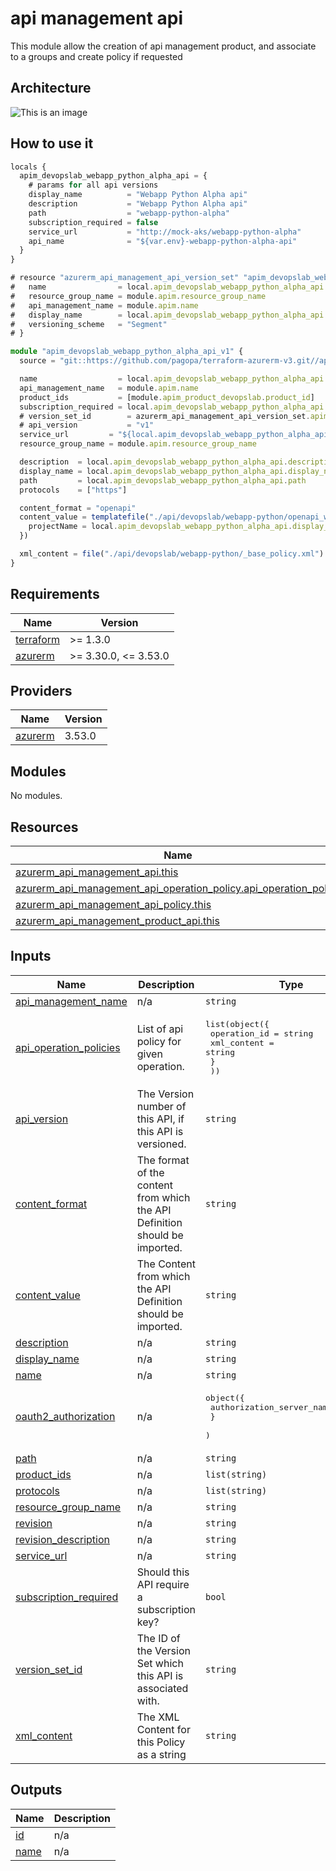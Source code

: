 # api management api

This module allow the creation of api management product, and associate to a groups and create policy if requested

## Architecture

![This is an image](./docs/module-arch.drawio.png)

## How to use it

```ts
locals {
  apim_devopslab_webapp_python_alpha_api = {
    # params for all api versions
    display_name          = "Webapp Python Alpha api"
    description           = "Webapp Python Alpha api"
    path                  = "webapp-python-alpha"
    subscription_required = false
    service_url           = "http://mock-aks/webapp-python-alpha"
    api_name              = "${var.env}-webapp-python-alpha-api"
  }
}

# resource "azurerm_api_management_api_version_set" "apim_devopslab_webapp_python_alpha_api" {
#   name                = local.apim_devopslab_webapp_python_alpha_api.api_name
#   resource_group_name = module.apim.resource_group_name
#   api_management_name = module.apim.name
#   display_name        = local.apim_devopslab_webapp_python_alpha_api.display_name
#   versioning_scheme   = "Segment"
# }

module "apim_devopslab_webapp_python_alpha_api_v1" {
  source = "git::https://github.com/pagopa/terraform-azurerm-v3.git//api_management_api?ref=v3.11.0"

  name                  = local.apim_devopslab_webapp_python_alpha_api.api_name
  api_management_name   = module.apim.name
  product_ids           = [module.apim_product_devopslab.product_id]
  subscription_required = local.apim_devopslab_webapp_python_alpha_api.subscription_required
  # version_set_id        = azurerm_api_management_api_version_set.apim_devopslab_webapp_python_alpha_api.id
  # api_version           = "v1"
  service_url         = "${local.apim_devopslab_webapp_python_alpha_api.service_url}/"
  resource_group_name = module.apim.resource_group_name

  description  = local.apim_devopslab_webapp_python_alpha_api.description
  display_name = local.apim_devopslab_webapp_python_alpha_api.display_name
  path         = local.apim_devopslab_webapp_python_alpha_api.path
  protocols    = ["https"]

  content_format = "openapi"
  content_value = templatefile("./api/devopslab/webapp-python/openapi_webapp_python.json.tftpl", {
    projectName = local.apim_devopslab_webapp_python_alpha_api.display_name
  })

  xml_content = file("./api/devopslab/webapp-python/_base_policy.xml")
}

```

<!-- markdownlint-disable -->
<!-- BEGINNING OF PRE-COMMIT-TERRAFORM DOCS HOOK -->
## Requirements

| Name | Version |
|------|---------|
| <a name="requirement_terraform"></a> [terraform](#requirement\_terraform) | >= 1.3.0 |
| <a name="requirement_azurerm"></a> [azurerm](#requirement\_azurerm) | >= 3.30.0, <= 3.53.0 |

## Providers

| Name | Version |
|------|---------|
| <a name="provider_azurerm"></a> [azurerm](#provider\_azurerm) | 3.53.0 |

## Modules

No modules.

## Resources

| Name | Type |
|------|------|
| [azurerm_api_management_api.this](https://registry.terraform.io/providers/hashicorp/azurerm/latest/docs/resources/api_management_api) | resource |
| [azurerm_api_management_api_operation_policy.api_operation_policy](https://registry.terraform.io/providers/hashicorp/azurerm/latest/docs/resources/api_management_api_operation_policy) | resource |
| [azurerm_api_management_api_policy.this](https://registry.terraform.io/providers/hashicorp/azurerm/latest/docs/resources/api_management_api_policy) | resource |
| [azurerm_api_management_product_api.this](https://registry.terraform.io/providers/hashicorp/azurerm/latest/docs/resources/api_management_product_api) | resource |

## Inputs

| Name | Description | Type | Default | Required |
|------|-------------|------|---------|:--------:|
| <a name="input_api_management_name"></a> [api\_management\_name](#input\_api\_management\_name) | n/a | `string` | n/a | yes |
| <a name="input_api_operation_policies"></a> [api\_operation\_policies](#input\_api\_operation\_policies) | List of api policy for given operation. | <pre>list(object({<br>    operation_id = string<br>    xml_content  = string<br>    }<br>  ))</pre> | `[]` | no |
| <a name="input_api_version"></a> [api\_version](#input\_api\_version) | The Version number of this API, if this API is versioned. | `string` | `null` | no |
| <a name="input_content_format"></a> [content\_format](#input\_content\_format) | The format of the content from which the API Definition should be imported. | `string` | `"swagger-json"` | no |
| <a name="input_content_value"></a> [content\_value](#input\_content\_value) | The Content from which the API Definition should be imported. | `string` | n/a | yes |
| <a name="input_description"></a> [description](#input\_description) | n/a | `string` | n/a | yes |
| <a name="input_display_name"></a> [display\_name](#input\_display\_name) | n/a | `string` | n/a | yes |
| <a name="input_name"></a> [name](#input\_name) | n/a | `string` | n/a | yes |
| <a name="input_oauth2_authorization"></a> [oauth2\_authorization](#input\_oauth2\_authorization) | n/a | <pre>object({<br>    authorization_server_name = string<br>    }<br>  )</pre> | <pre>{<br>  "authorization_server_name": null<br>}</pre> | no |
| <a name="input_path"></a> [path](#input\_path) | n/a | `string` | n/a | yes |
| <a name="input_product_ids"></a> [product\_ids](#input\_product\_ids) | n/a | `list(string)` | `[]` | no |
| <a name="input_protocols"></a> [protocols](#input\_protocols) | n/a | `list(string)` | n/a | yes |
| <a name="input_resource_group_name"></a> [resource\_group\_name](#input\_resource\_group\_name) | n/a | `string` | n/a | yes |
| <a name="input_revision"></a> [revision](#input\_revision) | n/a | `string` | `"1"` | no |
| <a name="input_revision_description"></a> [revision\_description](#input\_revision\_description) | n/a | `string` | `null` | no |
| <a name="input_service_url"></a> [service\_url](#input\_service\_url) | n/a | `string` | n/a | yes |
| <a name="input_subscription_required"></a> [subscription\_required](#input\_subscription\_required) | Should this API require a subscription key? | `bool` | `false` | no |
| <a name="input_version_set_id"></a> [version\_set\_id](#input\_version\_set\_id) | The ID of the Version Set which this API is associated with. | `string` | `null` | no |
| <a name="input_xml_content"></a> [xml\_content](#input\_xml\_content) | The XML Content for this Policy as a string | `string` | `null` | no |

## Outputs

| Name | Description |
|------|-------------|
| <a name="output_id"></a> [id](#output\_id) | n/a |
| <a name="output_name"></a> [name](#output\_name) | n/a |
<!-- END OF PRE-COMMIT-TERRAFORM DOCS HOOK -->
